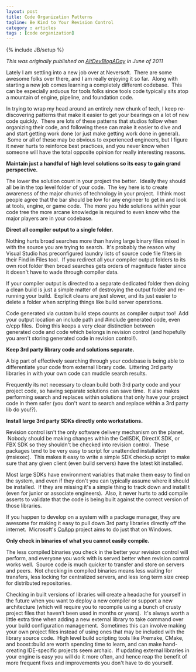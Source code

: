 ```yaml
---
layout: post
title: Code Organization Patterns
tagline: Be Kind to Your Revision Control
category : articles
tags : [code organization]
---
```

{% include JB/setup %}

<em>This was originally published on <a href="http://altdevblogaday.com">AltDevBlogADay</a> in June of 2011</em>

Lately I am settling into a new job over at Neversoft.  There are some awesome folks over there, and I am really enjoying it so far.  Along with starting a new job comes learning a completely different codebase.  This can be especially arduous for tools folks since tools code typically sits atop a mountain of engine, pipeline, and foundation code.

In trying to wrap my head around an entirely new chunk of tech, I keep re-discovering patterns that make it easier to get your bearings on a lot of new code quickly.  There are lots of these patterns that studios follow when organizing their code, and following these can make it easier to dive and and start getting work done (or just make getting work done in general).  Some or all of these may be obvious to experienced engineers, but I figure it never hurts to reinforce best practices, and you never know when someone will have the total opposite opinion for really interesting reasons.

<strong>Maintain just a handful of high level solutions so its easy to gain grand perspective.</strong>

The lower the solution count in your project the better.  Ideally they should all be in the top level folder of your code.  The key here is to create awareness of the major chunks of technology in your project.  I think most people agree that the bar should be low for any engineer to get in and look at tools, engine, or game code.  The more you hide solutions within your code tree the more arcane knowledge is required to even know who the major players are in your codebase.

<strong>Direct all compiler output to a single folder.</strong>

Nothing hurts broad searches more than having large binary files mixed in with the source you are trying to search.  It's probably the reason why Visual Studio has preconfigured laundry lists of source code file filters in their Find in Files tool.  If you redirect all your compiler output folders to its own root folder then broad searches gets orders of magnitude faster since it doesn't have to wade through compiler data.

If your compiler output is directed to a separate dedicated folder then doing a clean build is just a simple matter of destroying the output folder and re-running your build.  Explicit cleans are just slower, and its just easier to delete a folder when scripting things like build server operations.

Code generated via custom build steps counts as compiler output too!  Add your output location an include path and #include generated code, even c/cpp files.  Doing this keeps a very clear distinction between generated code and code which belongs in revision control (and hopefully you aren't storing generated code in revision control!).

<strong>Keep 3rd party library code and solutions separate.</strong>

A big part of effectively searching through your codebase is being able to differentiate your code from external library code.  Littering 3rd party libraries in with your own code can muddle search results.

Frequently its not necessary to clean build both 3rd party code and your project code, so having separate solutions can save time.  It also makes performing search and replaces within solutions that only have your project code in them safer (you don't want to search and replace within a 3rd party lib do you!?).

<strong>Install large 3rd party SDKs directly onto workstations.</strong>

<strong> </strong>Revision control isn't the only software delivery mechanism on the planet.  Nobody should be making changes within the CellSDK, DirectX SDK, or FBX SDK so they shouldn't be checked into revision control.  These packages tend to be very easy to script for unattended installation (msiexec).  This makes it easy to write a simple SDK checkup script to make sure that any given client (even build servers) have the latest kit installed.

Most large SDKs have environment variables that make them easy to find on the system, and even if they don't you can typically assume where it should be installed.  If they are missing it's a simple thing to track down and install t (even for junior or associate engineers).  Also, it never hurts to add compile asserts to validate that the code is being built against the correct version of those libraries.

If you happen to develop on a system with a package manager, they are awesome for making it easy to pull down 3rd party libraries directly off the internet.  Microsoft's <a href="http://coapp.org/">CoApp</a> project aims to do just that on Windows.

<strong>Only check in binaries of what you cannot easily compile.</strong>

The less compiled binaries you check in the better your revision control will perform, and everyone you work with is served better when revision control works well.  Source code is much quicker to transfer and store on servers and peers.  Not checking in compiled binaries means less waiting for transfers, less locking for centralized servers, and less long term size creep for distributed repositories.

Checking in built versions of libraries will create a headache for yourself in the future when you want to deploy a new compiler or support a new architecture (which will require you to recompile using a bunch of crusty project files that haven't been used in months or years).  It's always worth a little extra time when adding a new external library to take command over your build configuration management.  Sometimes this can involve making your own project files instead of using ones that may be included with the library source code.  High level build scripting tools like Premake, CMake, and boost::build are worth spending time to learn, and can make hand-creating IDE-specific projects seem archaic.  If updating external libraries in your engine is easy you will do it more often, and hence reap the benefit of more frequent fixes and improvements you don't have to do yourself.